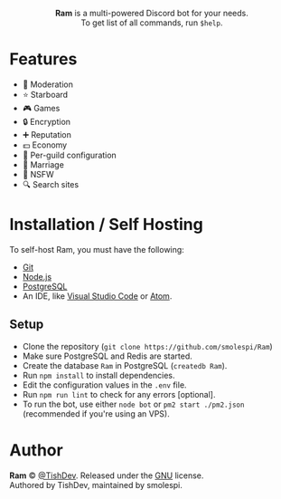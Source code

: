 <p align="center">
  <strong>Ram</strong> is a multi-powered Discord bot for your needs.
  <br>
  To get list of all commands, run <code>$help</code>.
  <br>
</p>

# Features
- 🔨 Moderation
- ⭐ Starboard
- 🎮 Games
- 🔒 Encryption
- ➕ Reputation
- 💵 Economy
- 🔧 Per-guild configuration
- 💏 Marriage
- 🔞 NSFW
- 🔍 Search sites

# Installation / Self Hosting
To self-host Ram, you must have the following:

- <a href="https://git-scm.com">Git</a>
- <a href="https://nodejs.org">Node.js</a>
- <a href="https://postgresql.org">PostgreSQL</a>
- An IDE, like <a href="https://code.visualstudio.com">Visual Studio Code</a> or <a href="https://atom.io">Atom</a>.

## Setup
- Clone the repository (`git clone https://github.com/smolespi/Ram`)
- Make sure PostgreSQL and Redis are started.
- Create the database `Ram` in PostgreSQL (`createdb Ram`).
- Run `npm install` to install dependencies.
- Edit the configuration values in the `.env` file.
- Run `npm run lint` to check for any errors [optional].
- To run the bot, use either `node bot` or `pm2 start ./pm2.json` (recommended if you're using an VPS).

# Author
**Ram** © [@TishDev](https://github.com/smolespi). Released under the [GNU](https://github.com/smolespi/Ram/blob/master/LICENSE) license.<br>
Authored by TishDev, maintained by smolespi.
